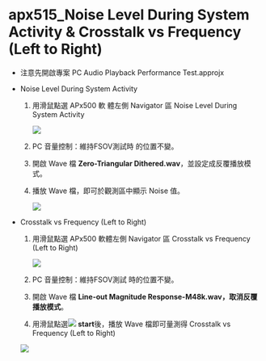 # apx515_Noise Level During System Activity &  Crosstalk vs Frequency (Left to Right) 


- 注意先開啟專案 PC Audio Playback Performance Test.approjx

- Noise Level During System Activity 

  1. 用滑鼠點選 APx500 軟 體左側 Navigator 區 Noise Level During System Activity 

     ![](https://i.imgur.com/o4TQtaG.png)

  2. PC 音量控制：維持FSOV測試時 的位置不變。

  3. 開啟 Wave 檔 **Zero-Triangular Dithered.wav**，並設定成反覆播放模式。

  4. 播放 Wave 檔，即可於觀測區中顯示 Noise 值。

     ![](https://i.imgur.com/ESfztu2.png)

- Crosstalk vs Frequency (Left to Right) 

  1. 用滑鼠點選 APx500 軟體左側 Navigator 區  Crosstalk vs Frequency (Left to Right) 

     ![](https://i.imgur.com/CUEQods.png)

  2. PC 音量控制：維持FSOV測試 時的位置不變。

  3. 開啟 Wave 檔 **Line-out Magnitude Response-M48k.wav，取消反覆播放模式**。

  4.  用滑鼠點選![](https://i.imgur.com/C3aR7Sq.png) **start**後，播放 Wave 檔即可量測得 Crosstalk vs Frequency (Left to Right) 

     ![](https://i.imgur.com/nAIAEYP.png)

